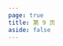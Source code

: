 ```yaml
---
page: true
title: 第 9 页
aside: false
---
```

<script setup>
import Page from "../.vitepress/theme/components/Page.vue";
import { useData } from "vitepress";
const { theme } = useData();
const posts = theme.value.posts.slice(80,90)
</script>
<Page :posts="posts" :pageCurrent="9" :pagesNum="10" />